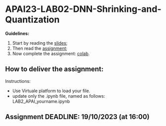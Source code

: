 # APAI23-LAB02-DNN-Shrinking-and-Quantization

**Guidelines:**

1. Start by reading the [slides](./docs/slides.pdf);
2. Then read the [assignment](./docs/assignment.pdf);
3. Now complete the assignment: [colab](APAI23-LAB02-DNN-Shrinking-and-Quantization.ipynb).


## How to deliver the assignment:

Instructions:
* Use Virtuale platform to load your file.
* update only the .ipynb file, named as follows: LAB2_APAI_yourname.ipynb


## Assignment DEADLINE: 19/10/2023 (at 16:00)

